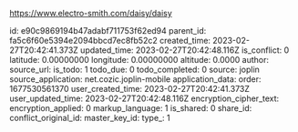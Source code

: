 https://www.electro-smith.com/daisy/daisy

id: e90c9869194b47adabf711753f62ed94
parent_id: fa5c6f60e5394e2094bbcd7ec8fb52c2
created_time: 2023-02-27T20:42:41.373Z
updated_time: 2023-02-27T20:42:48.116Z
is_conflict: 0
latitude: 0.00000000
longitude: 0.00000000
altitude: 0.0000
author: 
source_url: 
is_todo: 1
todo_due: 0
todo_completed: 0
source: joplin
source_application: net.cozic.joplin-mobile
application_data: 
order: 1677530561370
user_created_time: 2023-02-27T20:42:41.373Z
user_updated_time: 2023-02-27T20:42:48.116Z
encryption_cipher_text: 
encryption_applied: 0
markup_language: 1
is_shared: 0
share_id: 
conflict_original_id: 
master_key_id: 
type_: 1